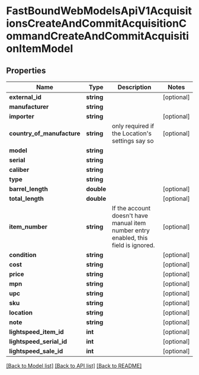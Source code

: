# FastBoundWebModelsApiV1AcquisitionsCreateAndCommitAcquisitionCommandCreateAndCommitAcquisitionItemModel

## Properties
Name | Type | Description | Notes
------------ | ------------- | ------------- | -------------
**external_id** | **string** |  | [optional] 
**manufacturer** | **string** |  | 
**importer** | **string** |  | [optional] 
**country_of_manufacture** | **string** | only required if the Location&#x27;s settings say so | [optional] 
**model** | **string** |  | 
**serial** | **string** |  | 
**caliber** | **string** |  | 
**type** | **string** |  | 
**barrel_length** | **double** |  | [optional] 
**total_length** | **double** |  | [optional] 
**item_number** | **string** | If the account doesn&#x27;t have manual item number entry enabled, this field is ignored. | [optional] 
**condition** | **string** |  | [optional] 
**cost** | **string** |  | [optional] 
**price** | **string** |  | [optional] 
**mpn** | **string** |  | [optional] 
**upc** | **string** |  | [optional] 
**sku** | **string** |  | [optional] 
**location** | **string** |  | [optional] 
**note** | **string** |  | [optional] 
**lightspeed_item_id** | **int** |  | [optional] 
**lightspeed_serial_id** | **int** |  | [optional] 
**lightspeed_sale_id** | **int** |  | [optional] 

[[Back to Model list]](../../README.md#documentation-for-models) [[Back to API list]](../../README.md#documentation-for-api-endpoints) [[Back to README]](../../README.md)

